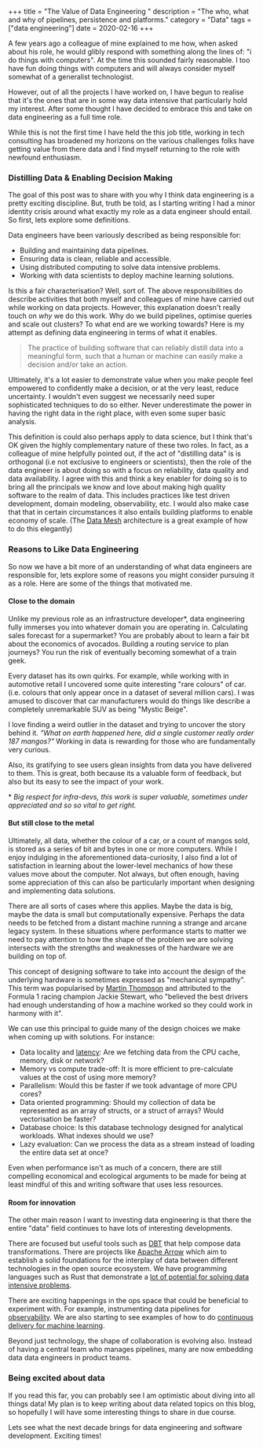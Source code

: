 +++
title = "The Value of Data Engineering "
description = "The who, what and why of pipelines, persistence and platforms."
category = "Data"
tags = ["data engineering"]
date = 2020-02-16
+++

A few years ago a colleague of mine explained to me how, when asked about his
role, he would glibly respond with something along the lines of: "i do things
with computers". At the time this sounded fairly reasonable. I too have fun
doing things with computers and will always consider myself somewhat of a
generalist technologist.

However, out of all the projects I have worked on, I have begun to realise that
it's the ones that are in some way data intensive that particularly hold my
interest. After some thought I have decided to embrace this and take on data
engineering as a full time role.

While this is not the first time I have held the this job title, working in
tech consulting has broadened my horizons on the various challenges folks have
getting value from there data and I find myself returning to the role with
newfound enthusiasm.

### Distilling Data & Enabling Decision Making

The goal of this post was to share with you why I think data engineering is a
pretty exciting discipline. But, truth be told, as I starting writing I had a
minor identity crisis around what exactly my role as a data engineer should
entail. So first, lets explore some definitions.

Data engineers have been variously described as being responsible for:

- Building and maintaining data pipelines.
- Ensuring data is clean, reliable and accessible.
- Using distributed computing to solve data intensive problems.
- Working with data scientists to deploy machine learning solutions.

Is this a fair characterisation? Well, sort of. The above responsibilities do
describe activities that both myself and colleagues of mine have carried out
while working on data projects. However, this explanation doesn't really touch
on  _why_ we do this work. Why do we build pipelines, optimise queries and
scale out clusters? To what end are we working towards? Here is my attempt as
defining data engineering in terms of what it enables.

> The practice of building software that can reliably distill data into a
> meaningful form, such that a human or machine can easily make a decision
> and/or take an action.

Ultimately, it's a lot easier to demonstrate value when you make people feel
empowered to confidently make a decision, or at the very least, reduce
uncertainty. I wouldn't even suggest we necessarily need super sophisticated
techniques to do so either. Never underestimate the power in having the right
data in the right place, with even some super basic analysis.


This definition is could also perhaps apply to data science, but I think that's
OK given the highly complementary nature of these two roles. In fact, as a
colleague of mine helpfully pointed out, if the act of "distilling data" is is
orthogonal (i.e not exclusive to engineers or scientists), then the role
of the data engineer is about doing so with a focus on reliability, data
quality and data availability. I agree with this and think a key enabler for
doing so is to bring all the principals we know and love about making high
quality software to the realm of data. This includes practices like test driven
development, domain modeling, observability, etc. I would also make case that that
in certain circumstances it also entails building platforms to enable economy
of scale. (The [Data Mesh][1] architecture is a great example of how to do this
elegantly)

### Reasons to Like Data Engineering

So now we have a bit more of an understanding of what data engineers are
responsible for, lets explore some of reasons you might consider pursuing it as
a role. Here are some of the things that motivated me.

#### Close to the domain

Unlike my previous role as an infrastructure developer\*, data engineering
fully immerses you into whatever domain you are operating in. Calculating sales
forecast for a supermarket? You are probably about to learn a fair bit about
the economics of avocados. Building a routing service to plan journeys? You run
the risk of eventually becoming somewhat of a train geek.

Every dataset has its own quirks. For example, while working with in automotive
retail I uncovered some quite interesting "rare colours" of car. (i.e. colours
that only appear once in a dataset of several million cars). I was amused to
discover that car manufacturers would do things like describe a completely
unremarkable SUV as being "Mystic Beige".

I love finding a weird outlier in the dataset and trying to uncover the story
behind it. _"What on earth happened here, did a single customer really order
187 mangos?"_ Working in data is rewarding for those who are fundamentally very
curious.

Also, its gratifying to see users glean insights from data you have delivered
to them. This is great, both because its a valuable form of feedback, but also
but its easy to see the impact of your work.


\* _Big respect for infra-devs, this work is super valuable, sometimes under
appreciated and so so vital to get right._

#### But still close to the metal

Ultimately, all data, whether the colour of a car, or a count of mangos sold,
is stored as a series of bit and bytes in one or more computers. While I enjoy
indulging in the aforementioned data-curiosity, I also find a lot of
satisfaction in learning about the lower-level mechanics of how these values
move about the computer. Not always, but often enough, having some appreciation
of this can also be particularly important when designing and implementing data
solutions.

There are all sorts of cases where this applies. Maybe the data is big, maybe
the data is small but computationally expensive. Perhaps the data needs to be
fetched from a distant machine running a strange and arcane legacy system. In
these situations where performance starts to matter we need to pay attention to
how the shape of the problem we are solving intersects with the strengths and
weaknesses of the hardware we are building on top of.

This concept of designing software to take into account the design of the
underlying hardware is sometimes expressed as "mechanical sympathy". This term
was popularised by [Martin Thompson][2] and attributed to the Formula 1
racing champion Jackie Stewart, who "believed the best drivers had enough
understanding of how a machine worked so they could work in harmony with it".

We can use this principal to guide many of the design choices we make when
coming up with solutions. For instance:

- Data locality and [latency][3]: Are we fetching data from the CPU cache,
  memory, disk or network?
- Memory vs compute trade-off: It is more efficient to pre-calculate values at
  the cost of using more memory?
- Parallelism: Would this be faster if we took advantage of more CPU cores?
- Data oriented programming: Should my collection of data be represented as an
  array of structs, or a struct of arrays? Would vectorisation be faster?
- Database choice: Is this database technology designed for analytical
  workloads. What indexes should we use?
- Lazy evaluation: Can we process the data as a stream instead of loading the
  entire data set at once?

Even when performance isn't as much of a concern, there are still compelling
economical and ecological arguments to be made for being at least mindful of
this and writing software that uses less resources.

#### Room for innovation

The other main reason I want to investing data engineering is that there the
entire "data" field continues to have lots of interesting developments.

There are focused but useful tools such as [DBT][4] that help compose data
transformations. There are projects like [Apache Arrow][5] which aim to
establish a solid foundations for the interplay of data between different
technologies in the open source ecosystem. We have programming languages such
as Rust that demonstrate a [lot of potential for solving data intensive
problems][6].

There are exciting happenings in the ops space that could be beneficial to
experiment with. For example, instrumenting data pipelines for
[observability][7]. We are also starting to see examples of how to do
[continuous delivery for machine learning][8].

Beyond just technology, the shape of collaboration is evolving also. Instead of
having a central team who manages pipelines, many are now embedding data data
engineers in product teams.

### Being excited about data

If you read this far, you can probably see I am optimistic about diving into
all things data! My plan is to keep writing about data related topics on this
blog, so hopefully I will have some interesting things to share in due course.

Lets see what the next decade brings for data engineering and software
development. Exciting times!


[1]: https://martinfowler.com/articles/data-monolith-to-mesh.html
[2]: https://mechanical-sympathy.blogspot.com
[3]: https://gist.github.com/hellerbarde/2843375
[4]: https://www.getdbt.com
[5]: https://arrow.apache.org
[6]: https://andygrove.io/2018/01/rust-is-for-big-data/
[7]: https://docs.honeycomb.io/learning-about-observability/intro-to-observability/
[8]: https://martinfowler.com/articles/cd4ml.html
